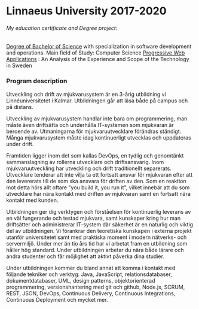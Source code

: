 # Linnaeus University 2017-2020
 ###### My education certificate and Degree project:
 [Degree of Bachelor of Science](https://github.com/Victor-Gustafsson/Linnaeus_University_2017_2020/blob/master/Degree%20Certificate.pdf) with specialization in software development and operations. Main field of Study: Computer Science
 [Progressive Web Applications](http://www.diva-portal.org/smash/get/diva2:1446696/FULLTEXT01.pdf) : An Analysis of the Experience and Scope of the Technology in Sweden

### Program description
Utveckling och drift av mjukvarusystem är en 3-årig utbildning vi Linnéuniversitetet i Kalmar. Utbildningen går att läsa både på campus och på distans.

Utveckling av mjukvarusystem handlar inte bara om programmering, man måste även driftsätta och underhålla IT-systemen som mjukvaran är beroende av. Utmaningarna för mjukvaruutvecklare förändras ständigt. Många mjukvarusystem måste idag kontinuerligt utvecklas och uppdateras under drift. 

Framtiden ligger inom det som kallas DevOps, en tydlig och genomtänkt sammanslagning av rollerna utvecklare och driftsansvarig. Inom mjukvaruutveckling har utveckling och drift traditionellt separerats. Utvecklare tenderar att inte vilja ta ett fortsatt ansvar för mjukvaran efter att den levererats till de som ska ansvara för driften av den. Som en reaktion mot detta hörs allt oftare "you build it, you run it", vilket innebär att du som utvecklare har nära kontakt med driften av mjukvaran samt en fortsatt nära kontakt med kunden. 

Utbildningen ger dig verktygen och förståelsen för kontinuerlig leverans av en väl fungerande och testad mjukvara, samt kunskaper kring hur man driftsätter och administrerar IT-system där säkerhet är en naturlig och viktig del av utbildningen. Vi förankrar den teoretiska kunskapen i externa projekt utanför universitetet samt med praktiska moment i modern nätverks- och servermiljö. Under mer än tio års tid har vi arbetat fram en utbildning som håller hög standard. Under utbildningen arbetar du nära både lärare och andra studenter och får möjlighet att aktivt påverka dina studier.

Under utbildningen kommer du bland annat att komma i kontakt med följande tekniker och verktyg: Java, JavaScript, relationsdatabaser, dokumentdatabaser, UML, design patterns, objektorienterad programmering, versionshantering med git och github, Node.js, SCRUM, REST, JSON, DevOps, Continuous Delivery, Continuous Integrations, Continuous Deployment och mycket mer.
